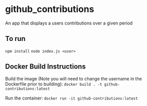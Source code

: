 # github_contributions
An app that displays a users contributions over a given period

## To run
`npm install`
`node index.js <user>`


## Docker Build Instructions

Build the image (Note you will need to change the username in the Dockerfile prior to building):
`docker build . -t github-contributions:latest`

Run the container:
`docker run -it github-contributions:latest`

